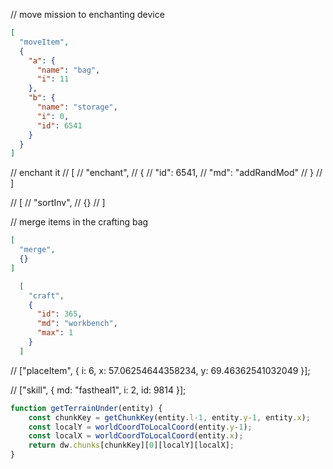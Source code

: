 
  
// move mission to enchanting device
```json
[
  "moveItem",
  {
    "a": {
      "name": "bag",
      "i": 11
    },
    "b": {
      "name": "storage",
      "i": 0,
      "id": 6541
    }
  }
]
```
// enchant it
// [
//   "enchant",
//   {
//     "id": 6541,
//     "md": "addRandMod"
//   }
// ]

// [
//   "sortInv",
//   {}
// ]

// merge items in the crafting bag
```json
[
  "merge",
  {}
]
```

```json
  [
    "craft",
    {
      "id": 365,
      "md": "workbench",
      "max": 1
    }
  ]
```
// ["placeItem", { i: 6, x: 57.06254644358234, y: 69.46362541032049 }];

// ["skill", { md: "fastheal1", i: 2, id: 9814 }];

```ts
function getTerrainUnder(entity) {
    const chunkKey = getChunkKey(entity.l-1, entity.y-1, entity.x);
    const localY = worldCoordToLocalCoord(entity.y-1);
    const localX = worldCoordToLocalCoord(entity.x);
    return dw.chunks[chunkKey][0][localY][localX];
}

```